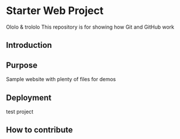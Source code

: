 

# Starter Web  Project


Ololo & trololo 
This repository is for showing how Git and GitHub work

## Introduction

## Purpose

Sample website with plenty of files for demos

## Deployment

test project

## How to contribute
